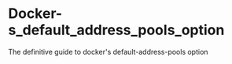 # Docker-s_default_address_pools_option
The definitive guide to docker's default-address-pools option

